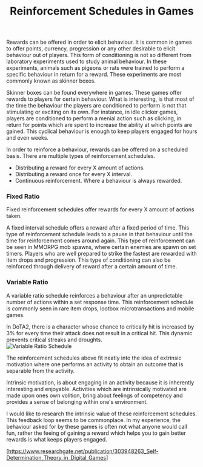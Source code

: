 ﻿---
layout: post
title: "Reinforcement Schedules in Games"
---

Rewards can be offered in order to elicit behaviour. It is common in games to offer points, currency, progression or any other desirable to elicit behaviour out of players. This form of conditioning is not so different from laboratory experiments used to study animal behaviour. In these experiments, animals such as pigeons or rats were trained to perform a specific behaviour in return for a reward. These experiments are most commonly known as skinner boxes.

Skinner boxes can be found everywhere in games. These games offer rewards to players for certain behaviour. What is interesting, is that most of the time the behaviour the players are conditioned to perform is not that stimulating or exciting on its own. For instance, in idle clicker games, players are conditioned to perform a menial action such as clicking, in return for points which are spent to increase the ability at which points are gained. This cyclical behaviour is enough to keep players engaged for hours and even weeks.

 In order to reinforce a behaviour, rewards can be offered on a scheduled basis. There are multiple types of reinforcement schedules.

 - Distributing a reward for every X amount of actions.
 - Distributing a reward once for every X interval.
 - Continuous reinforcement. Where a behaviour is always rewarded.

### Fixed Ratio
Fixed reinforcement schedules offer rewards for every X amount of actions taken.

A fixed interval schedule offers a reward after a fixed period of time. This type of reinforcement schedule leads to a pause in that behaviour until the time for reinforcement comes around again. This type of reinforcement can be seen in MMORPG mob spawns, where certain enemies are spawn on set timers. Players who are well prepared to strike the fastest are rewarded with item drops and progression. This type of conditioning can also be reinforced through delivery of reward after a certain amount of time.   

### Variable Ratio
A variable ratio schedule reinforces a behaviour after an unpredictable number of actions within a set response time. This reinforcement schedule is commonly seen in rare item drops, lootbox microtransactions and mobile games.

In DoTA2, there is a character whose chance to critically hit is increased by 3% for every time their attack does not result in a critical hit. This dynamic prevents critical streaks and droughts.  
![Variable Ratio Schedule](images/2018/08/ezgif.com-optimize.gif)

The reinforcement schedules above fit neatly into the idea of extrinsic motivation where one performs an activity to obtain an outcome that is separable from the activity.

Intrinsic motivation, is about engaging in an activity because it is inherently interesting and enjoyable. Activities which are intrinsically motivated are made upon ones own volition, bring about feelings of competency and provides a sense of belonging within one's environment.

I would like to research the intrinsic value of these reinforcement schedules. This feedback loop seems to be commonplace. In my experience, the behaviour asked for by these games is often not what anyone would call fun, rather the feeing of gaining a reward which helps you to gain better rewards is what keeps players engaged.

[https://www.researchgate.net/publication/303948263_Self-Determination_Theory_in_Digital_Games]
